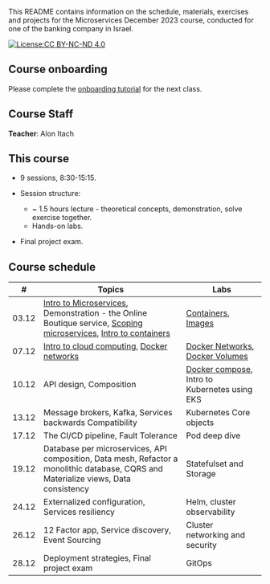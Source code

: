 This README contains information on the schedule, materials, exercises and projects for the Microservices December 2023 course, conducted for one of the banking company in Israel.

[![License:CC BY-NC-ND 4.0](https://img.shields.io/badge/License-CC%20BY--NC--ND%204.0-lightgrey.svg)](https://creativecommons.org/licenses/by-nc-nd/4.0/)


## Course onboarding

Please complete the [onboarding tutorial](tutorials/onboarding.md) for the next class.

## Course Staff

**Teacher**: Alon Itach

## This course

- 9 sessions, 8:30-15:15.

- Session structure:
  - ~ 1.5 hours lecture - theoretical concepts, demonstration, solve exercise together.
  - Hands-on labs. 

- Final project exam.

## Course schedule


| #  | Topics                                                                                                                                                                                                                                                                                                                                                            | Labs                                                                                             | 
|----|-------------------------------------------------------------------------------------------------------------------------------------------------------------------------------------------------------------------------------------------------------------------------------------------------------------------------------------------------------------------|--------------------------------------------------------------------------------------------------|
| 03.12 | [Intro to Microservices](https://alonitac.github.io/Microservices23/slides/microservices_intro.html), Demonstration - the Online Boutique service, [Scoping microservices](https://alonitac.github.io/Microservices23/slides/microservices_scoping_services.html), [Intro to containers](https://alonitac.github.io/Microservices23/slides/containers_intro.html) | [Containers](tutorials/docker_containers.md), [Images](tutorials/docker_images.md)               |   
| 07.12 | [Intro to cloud computing](https://alonitac.github.io/Microservices23/slides/aws_intro.html), [Docker networks](https://alonitac.github.io/Microservices23/slides/docker_networking.html)                                                                                                                                                                         | [Docker Networks](tutorials/docker_networking.md), [Docker Volumes](tutorials/docker_volumes.md) | 
| 10.12 | API design, Composition                                                                                                                                                                                                                                                                                                                                          | [Docker compose](tutorials/docker_composes.md), Intro to Kubernetes using EKS                    | 
| 13.12 | Message brokers, Kafka, Services backwards Compatibility                                                                                                                                                                                                                                                                                                          | Kubernetes Core objects                                                                          | 
| 17.12 | The CI/CD pipeline, Fault Tolerance                                                                                                                                                                                                                                                                                                                               | Pod deep dive                                                                                    | 
| 19.12 | Database per microservices, API composition, Data mesh, Refactor a monolithic database, CQRS and Materialize views, Data consistency                                                                                                                                                                                                                              | Statefulset and Storage                                                                          | 
| 24.12 | Externalized configuration, Services resiliency                                                                                                                                                                                                                                                                                                                   | Helm, cluster observability                                                                      | 
| 26.12 | 12 Factor app, Service discovery, Event Sourcing                                                                                                                                                                                                                                                                                                                  | Cluster networking and security                                                                  | 
| 28.12 | Deployment strategies, Final project exam                                                                                                                                                                                                                                                                                                                         | GitOps                                                                                           | 



